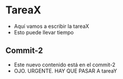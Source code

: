 # TareaX

- Aquí vamos a escribir la tareaX
- Esto puede llevar tiempo
## Commit-2
- Este nuevo contenido está en el commit-2
- OJO. URGENTE. HAY QUE PASAR A tareaY